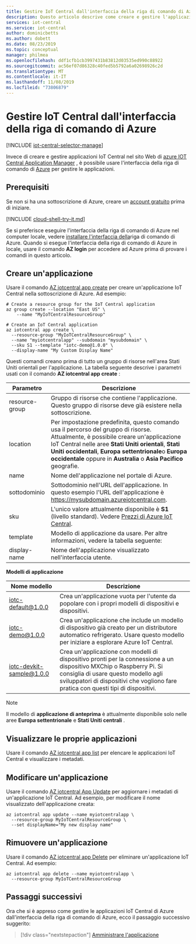 ```yaml
---
title: Gestire IoT Central dall'interfaccia della riga di comando di Azure | Microsoft Docs
description: Questo articolo descrive come creare e gestire l'applicazione IoT Central usando l'interfaccia della riga di comando. È possibile visualizzare, modificare e rimuovere l'applicazione tramite l'interfaccia della riga di comando.
services: iot-central
ms.service: iot-central
author: dominicbetts
ms.author: dobett
ms.date: 08/23/2019
ms.topic: conceptual
manager: philmea
ms.openlocfilehash: ddf1cfb1cb3997431b83812d03535ed990c88922
ms.sourcegitcommit: ac56ef07d86328c40fed5b5792a6a02698926c2d
ms.translationtype: MT
ms.contentlocale: it-IT
ms.lasthandoff: 11/08/2019
ms.locfileid: "73806879"
---
```

# <a name="manage-iot-central-from-azure-cli"></a>Gestire IoT Central dall'interfaccia della riga di comando di Azure

[!INCLUDE [iot-central-selector-manage](../../../includes/iot-central-selector-manage.md)]

Invece di creare e gestire applicazioni IoT Central nel sito Web di [azure IOT Central Application Manager](https://aka.ms/iotcentral) , è possibile usare l'interfaccia della riga di comando di [Azure](/cli/azure/) per gestire le applicazioni.

## <a name="prerequisites"></a>Prerequisiti

Se non si ha una sottoscrizione di Azure, creare un [account gratuito](https://azure.microsoft.com/free/?WT.mc_id=A261C142F) prima di iniziare.

[!INCLUDE [cloud-shell-try-it.md](../../../includes/cloud-shell-try-it.md)]

Se si preferisce eseguire l'interfaccia della riga di comando di Azure nel computer locale, vedere [installare l'interfaccia della](/cli/azure/install-azure-cli)riga di comando di Azure. Quando si esegue l'interfaccia della riga di comando di Azure in locale, usare il comando **AZ login** per accedere ad Azure prima di provare i comandi in questo articolo.

## <a name="create-an-application"></a>Creare un'applicazione

Usare il comando [AZ iotcentral app create](/cli/azure/iotcentral/app#az-iotcentral-app-create) per creare un'applicazione IoT Central nella sottoscrizione di Azure. Ad esempio:

```azurecli-interactive
# Create a resource group for the IoT Central application
az group create --location "East US" \
    --name "MyIoTCentralResourceGroup"
```

```azurecli-interactive
# Create an IoT Central application
az iotcentral app create \
  --resource-group "MyIoTCentralResourceGroup" \
  --name "myiotcentralapp" --subdomain "mysubdomain" \
  --sku S1 --template "iotc-demo@1.0.0" \
  --display-name "My Custom Display Name"
```

Questi comandi creano prima di tutto un gruppo di risorse nell'area Stati Uniti orientali per l'applicazione. La tabella seguente descrive i parametri usati con il comando **AZ iotcentral app create** :

| Parametro         | Descrizione |
| ----------------- | ----------- |
| resource-group    | Gruppo di risorse che contiene l'applicazione. Questo gruppo di risorse deve già esistere nella sottoscrizione. |
| location          | Per impostazione predefinita, questo comando usa il percorso del gruppo di risorse. Attualmente, è possibile creare un'applicazione IoT Central nelle aree **Stati Uniti orientali**, **Stati Uniti occidentali**, **Europa settentrionale**o **Europa occidentale** oppure in **Australia** o **Asia Pacifico** geografie. |
| name              | Nome dell'applicazione nel portale di Azure. |
| sottodominio         | Sottodominio nell'URL dell'applicazione. In questo esempio l'URL dell'applicazione è https://mysubdomain.azureiotcentral.com. |
| sku               | L'unico valore attualmente disponibile è **S1** (livello standard). Vedere [Prezzi di Azure IoT Central](https://azure.microsoft.com/pricing/details/iot-central/). |
| template          | Modello di applicazione da usare. Per altre informazioni, vedere la tabella seguente: |
| display-name      | Nome dell'applicazione visualizzato nell'interfaccia utente. |

**Modelli di applicazione**

| Nome modello            | Descrizione |
| ------------------------ | ----------- |
| iotc-default@1.0.0       | Crea un'applicazione vuota per l'utente da popolare con i propri modelli di dispositivi e dispositivi. |
| iotc-demo@1.0.0          | Crea un'applicazione che include un modello di dispositivo già creato per un distributore automatico refrigerato. Usare questo modello per iniziare a esplorare Azure IoT Central. |
| iotc-devkit-sample@1.0.0 | Crea un'applicazione con modelli di dispositivo pronti per la connessione a un dispositivo MXChip o Raspberry Pi. Si consiglia di usare questo modello agli sviluppatori di dispositivi che vogliono fare pratica con questi tipi di dispositivi. |

> [!NOTE]
> Il modello di **applicazione di anteprima** è attualmente disponibile solo nelle aree **Europa settentrionale** e **Stati Uniti centrali** .

## <a name="view-your-applications"></a>Visualizzare le proprie applicazioni

Usare il comando [AZ iotcentral app list](/cli/azure/iotcentral/app#az-iotcentral-app-list) per elencare le applicazioni IoT Central e visualizzare i metadati.

## <a name="modify-an-application"></a>Modificare un'applicazione

Usare il comando [AZ iotcentral App Update](/cli/azure/iotcentral/app#az-iotcentral-app-update) per aggiornare i metadati di un'applicazione IoT Central. Ad esempio, per modificare il nome visualizzato dell'applicazione creata:

```azurecli-interactive
az iotcentral app update --name myiotcentralapp \
  --resource-group MyIoTCentralResourceGroup \
  --set displayName="My new display name"
```

## <a name="remove-an-application"></a>Rimuovere un'applicazione

Usare il comando [AZ iotcentral app Delete](/cli/azure/iotcentral/app#az-iotcentral-app-delete) per eliminare un'applicazione IoT Central. Ad esempio:

```azurecli-interactive
az iotcentral app delete --name myiotcentralapp \
  --resource-group MyIoTCentralResourceGroup
```

## <a name="next-steps"></a>Passaggi successivi

Ora che si è appreso come gestire le applicazioni IoT Central di Azure dall'interfaccia della riga di comando di Azure, ecco il passaggio successivo suggerito:

> [!div class="nextstepaction"]
> [Amministrare l'applicazione](howto-administer.md)
